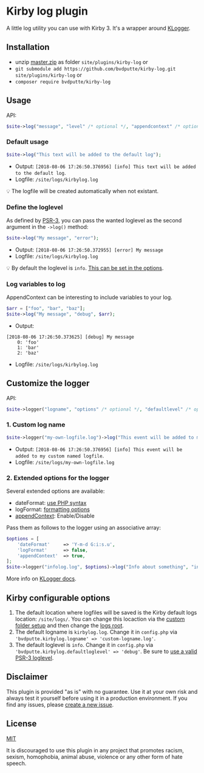 # Kirby log plugin

A little log utility you can use with Kirby 3.
It's a wrapper around [KLogger](https://github.com/katzgrau/KLogger).


## Installation

- unzip [master.zip](https://github.com/bvdputte/kirby-log/archive/master.zip) as folder `site/plugins/kirby-log` or
- `git submodule add https://github.com/bvdputte/kirby-log.git site/plugins/kirby-log` or
- `composer require bvdputte/kirby-log`

## Usage

API:

```php
$site->log("message", "level" /* optional */, "appendcontext" /* optional */);
```

### Default usage

```php
$site->log("This text will be added to the default log");
```

- Output: `[2018-08-06 17:26:50.376956] [info] This text will be added to the default log`.
- Logfile: `/site/logs/kirbylog.log`

💡 The logfile will be created automatically when not existant.

### Define the loglevel

As defined by [PSR-3](https://www.php-fig.org/psr/psr-3/#5-psrlogloglevel), you can pass the wanted loglevel as the second argument in the `->log()` method:

```php
$site->log("My message", "error");
```

- Output: `[2018-08-06 17:26:50.372955] [error] My message`
- Logfile: `/site/logs/kirbylog.log`

💡 By default the loglevel is `info`. [This can be set in the options](#kirby-configurable-options).

### Log variables to log

AppendContext can be interesting to include variables to your log.

```php
$arr = ["foo", "bar", "baz"];
$site->log("My message", "debug", $arr);
```

- Output: 
```
[2018-08-06 17:26:50.373625] [debug] My message
    0: 'foo'
    1: 'bar'
    2: 'baz'
```
- Logfile: `/site/logs/kirbylog.log`

## Customize the logger

API:

```php
$site->logger("logname", "options" /* optional */, "defaultlevel" /* optional */)->log("message", "level" /* optional */, "appendcontext" /* optional */);
```

### 1. Custom log name

```php
$site->logger("my-own-logfile.log")->log("This event will be added to my custom named logfile");
```

- Output: `[2018-08-06 17:26:50.376956] [info] This event will be added to my custom named logfile`.
- Logfile: `/site/logs/my-own-logfile.log`

### 2. Extended options for the logger

Several extended options are available:
- dateFormat: [use PHP syntax](http://php.net/manual/en/function.date.php)
- logFormat: [formatting options](https://github.com/katzgrau/KLogger#log-formatting)
- [appendContext](#3-appendcontext): Enable/Disable

Pass them as follows to the logger using an associative array:

```php
$options = [
    'dateFormat'     => 'Y-m-d G:i:s.u',
    'logFormat'      => false,
    'appendContext'  => true,
];
$site->logger("infolog.log", $options)->log("Info about something", "info");
```

More info on [KLogger docs](https://github.com/katzgrau/KLogger#additional-options).

## Kirby configurable options

1. The default location where logfiles will be saved is the Kirby default logs location: `/site/logs/`. You can change this locaction via the [custom folder setup](https://getkirby.com/docs/guide/configuration#custom-folder-setup) and then change the [logs root](https://getkirby.com/docs/reference/system/roots/logs).
2. The default logname is `kirbylog.log`. Change it in `config.php` via `'bvdputte.kirbylog.logname' => 'custom-logname.log'`.
3. The default loglevel is `info`. Change it in `config.php` via `'bvdputte.kirbylog.defaultloglevel' => 'debug'`. Be sure to [use a valid PSR-3 loglevel](#loglevel).


## Disclaimer

This plugin is provided "as is" with no guarantee. Use it at your own risk and always test it yourself before using it in a production environment. If you find any issues, please [create a new issue](https://github.com/bvdputte/kirby-log/issues/new).

## License

[MIT](https://opensource.org/licenses/MIT)

It is discouraged to use this plugin in any project that promotes racism, sexism, homophobia, animal abuse, violence or any other form of hate speech.
